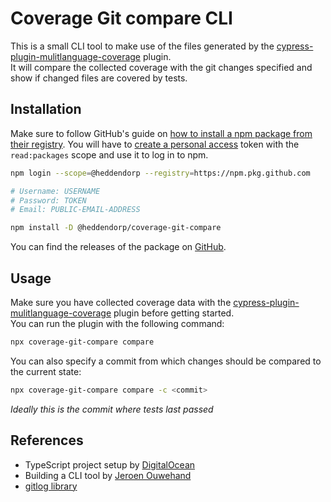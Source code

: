 # Coverage Git compare CLI
This is a small CLI tool to make use of the files generated by the [cypress-plugin-mulitlanguage-coverage](../cypress-plugin-multilanguage-coverage/README.md) plugin.   
It will compare the collected coverage with the git changes specified and show if changed files are covered by tests.

## Installation
Make sure to follow GitHub's guide on [how to install a npm package from their registry](https://docs.github.com/en/packages/working-with-a-github-packages-registry/working-with-the-npm-registry#installing-a-package).
You will have to [create a personal access](https://github.com/settings/tokens/new) token with the `read:packages` scope and use it to log in to npm.
```bash
npm login --scope=@heddendorp --registry=https://npm.pkg.github.com

# Username: USERNAME
# Password: TOKEN
# Email: PUBLIC-EMAIL-ADDRESS
```

```bash
npm install -D @heddendorp/coverage-git-compare
```

You can find the releases of the package on [GitHub](https://github.com/heddendorp/msc-thesis/pkgs/npm/coverage-git-compare).


## Usage
Make sure you have collected coverage data with the [cypress-plugin-mulitlanguage-coverage](../cypress-plugin-multilanguage-coverage/README.md) plugin before getting started.   
You can run the plugin with the following command:
```bash
npx coverage-git-compare compare
```
You can also specify a commit from which changes should be compared to the current state:
```bash
npx coverage-git-compare compare -c <commit>
```
_Ideally this is the commit where tests last passed_


## References
- TypeScript project setup by [DigitalOcean](https://www.digitalocean.com/community/tutorials/typescript-new-project)
- Building a CLI tool by [Jeroen Ouwehand](https://itnext.io/how-to-create-your-own-typescript-cli-with-node-js-1faf7095ef89)
- [gitlog library](https://www.npmjs.com/package/gitlog)
